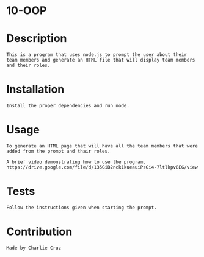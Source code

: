 # 10-OOP

# Description
    This is a program that uses node.js to prompt the user about their team members and generate an HTML file that will display team members and their roles.

# Installation 
    Install the proper dependencies and run node.

# Usage
    To generate an HTML page that will have all the team members that were added from the prompt and thair roles.

    A brief video demonstrating how to use the program.
    https://drive.google.com/file/d/135GiB2nck1kueauiPsGi4-7ltlkpvBEG/view

# Tests
    Follow the instructions given when starting the prompt.

# Contribution
    Made by Charlie Cruz